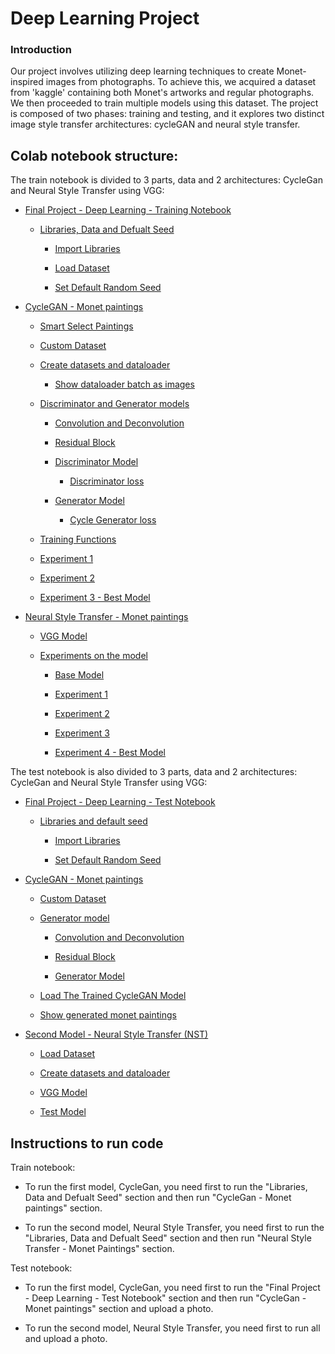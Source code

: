 ﻿
# Deep Learning Project

  

### Introduction

Our project involves utilizing deep learning techniques to create Monet-inspired images from photographs. To achieve this, we acquired a dataset from 'kaggle' containing both Monet's artworks and regular photographs. We then proceeded to train multiple models using this dataset. The project is composed of two phases: training and testing, and it explores two distinct image style transfer architectures: cycleGAN and neural style transfer.


## Colab notebook structure:

The train notebook is divided to 3 parts, data and 2 architectures: CycleGan and Neural Style Transfer using VGG:

- [Final Project - Deep Learning - Training Notebook](https://colab.research.google.com/drive/1eo1SebGTWmZGYwd7NeUekpKRtKbnLta_?usp=sharing#scrollTo=Final_Project_Deep_Learning_Training_Notebook)

	- [Libraries, Data and Defualt Seed](https://colab.research.google.com/drive/1eo1SebGTWmZGYwd7NeUekpKRtKbnLta_?usp=sharing#scrollTo=Libraries_Data_and_Defualt_Seed)

		- [Import Libraries](https://colab.research.google.com/drive/1eo1SebGTWmZGYwd7NeUekpKRtKbnLta_?usp=sharing#scrollTo=Import_Libraries)

		- [Load Dataset](https://colab.research.google.com/drive/1eo1SebGTWmZGYwd7NeUekpKRtKbnLta_?usp=sharing#scrollTo=Load_Dataset)

		- [Set Default Random Seed](https://colab.research.google.com/drive/1eo1SebGTWmZGYwd7NeUekpKRtKbnLta_?usp=sharing#scrollTo=Set_Default_Random_Seed)

- [CycleGAN - Monet paintings](https://colab.research.google.com/drive/1eo1SebGTWmZGYwd7NeUekpKRtKbnLta_?usp=sharing#scrollTo=CycleGAN_Monet_paintings)

	- [Smart Select Paintings](https://colab.research.google.com/drive/1eo1SebGTWmZGYwd7NeUekpKRtKbnLta_?usp=sharing#scrollTo=Smart_Select_Paintings)

	- [Custom Dataset](https://colab.research.google.com/drive/1eo1SebGTWmZGYwd7NeUekpKRtKbnLta_?usp=sharing#scrollTo=Custom_Dataset)

	- [Create datasets and dataloader](https://colab.research.google.com/drive/1eo1SebGTWmZGYwd7NeUekpKRtKbnLta_?usp=sharing#scrollTo=Create_datasets_and_dataloader)

		- [Show dataloader batch as images](https://colab.research.google.com/drive/1eo1SebGTWmZGYwd7NeUekpKRtKbnLta_?usp=sharing#scrollTo=Show_dataloader_batch_as_images)

	- [Discriminator and Generator models](https://colab.research.google.com/drive/1eo1SebGTWmZGYwd7NeUekpKRtKbnLta_?usp=sharing#scrollTo=Discriminator_and_Generator_models)

		- [Convolution and Deconvolution](https://colab.research.google.com/drive/1eo1SebGTWmZGYwd7NeUekpKRtKbnLta_?usp=sharing#scrollTo=Convolution_and_Deconvolution)

		- [Residual Block](https://colab.research.google.com/drive/1eo1SebGTWmZGYwd7NeUekpKRtKbnLta_?usp=sharing#scrollTo=Residual_Block)

		- [Discriminator Model](https://colab.research.google.com/drive/1eo1SebGTWmZGYwd7NeUekpKRtKbnLta_?usp=sharing#scrollTo=Discriminator_Model)

			- [Discriminator loss](https://colab.research.google.com/drive/1eo1SebGTWmZGYwd7NeUekpKRtKbnLta_?usp=sharing#scrollTo=Discriminator_loss)

		- [Generator Model](https://colab.research.google.com/drive/1eo1SebGTWmZGYwd7NeUekpKRtKbnLta_?usp=sharing#scrollTo=Generator_Model)

			- [Cycle Generator loss](https://colab.research.google.com/drive/1eo1SebGTWmZGYwd7NeUekpKRtKbnLta_?usp=sharing#scrollTo=Cycle_Generator_loss)

	- [Training Functions](https://colab.research.google.com/drive/1eo1SebGTWmZGYwd7NeUekpKRtKbnLta_?usp=sharing#scrollTo=Training_Functions)

	- [Experiment 1](https://colab.research.google.com/drive/1eo1SebGTWmZGYwd7NeUekpKRtKbnLta_?usp=sharing#scrollTo=Experiment_1)

	- [Experiment 2](https://colab.research.google.com/drive/1eo1SebGTWmZGYwd7NeUekpKRtKbnLta_?usp=sharing#scrollTo=Experiment_2)

	- [Experiment 3 - Best Model](https://colab.research.google.com/drive/1eo1SebGTWmZGYwd7NeUekpKRtKbnLta_?usp=sharing#scrollTo=Experiment_3_Best_Model)

- [Neural Style Transfer - Monet paintings](https://colab.research.google.com/drive/1eo1SebGTWmZGYwd7NeUekpKRtKbnLta_?usp=sharing#scrollTo=Neural_Style_Transfer_Monet_paintings)

	- [VGG Model](https://colab.research.google.com/drive/1eo1SebGTWmZGYwd7NeUekpKRtKbnLta_?usp=sharing#scrollTo=VGG_Model)

	- [Experiments on the model](https://colab.research.google.com/drive/1eo1SebGTWmZGYwd7NeUekpKRtKbnLta_?usp=sharing#scrollTo=Experiments_on_the_model)

		- [Base Model](https://colab.research.google.com/drive/1eo1SebGTWmZGYwd7NeUekpKRtKbnLta_?usp=sharing#scrollTo=Base_Model)

		- [Experiment 1](https://colab.research.google.com/drive/1eo1SebGTWmZGYwd7NeUekpKRtKbnLta_?usp=sharing#scrollTo=Experiment_1)

		- [Experiment 2](https://colab.research.google.com/drive/1eo1SebGTWmZGYwd7NeUekpKRtKbnLta_?usp=sharing#scrollTo=Experiment_2)

		- [Experiment 3](https://colab.research.google.com/drive/1eo1SebGTWmZGYwd7NeUekpKRtKbnLta_?usp=sharing#scrollTo=Experiment_3)

		- [Experiment 4 - Best Model](https://colab.research.google.com/drive/1eo1SebGTWmZGYwd7NeUekpKRtKbnLta_?usp=sharing#scrollTo=Experiment_4_Best_Model)
  
The test notebook is also divided to 3 parts, data and 2 architectures: CycleGan and Neural Style Transfer using VGG:

  - [Final Project - Deep Learning - Test Notebook](https://colab.research.google.com/drive/1Rxzt4qTrm6R4wO-U5xuPwPYqasfUy_Qz?usp=sharing#scrollTo=Final_Project_Deep_Learning_Test_Notebook)

	- [Libraries and default seed](https://colab.research.google.com/drive/1Rxzt4qTrm6R4wO-U5xuPwPYqasfUy_Qz?usp=sharing#scrollTo=Libraries_and_default_seed)

		- [Import Libraries](https://colab.research.google.com/drive/1Rxzt4qTrm6R4wO-U5xuPwPYqasfUy_Qz?usp=sharing#scrollTo=Import_Libraries)

		- [Set Default Random Seed](https://colab.research.google.com/drive/1Rxzt4qTrm6R4wO-U5xuPwPYqasfUy_Qz?usp=sharing#scrollTo=Set_Default_Random_Seed)

- [CycleGAN - Monet paintings](https://colab.research.google.com/drive/1Rxzt4qTrm6R4wO-U5xuPwPYqasfUy_Qz?usp=sharing#scrollTo=CycleGAN_Monet_paintings)

	- [Custom Dataset](https://colab.research.google.com/drive/1Rxzt4qTrm6R4wO-U5xuPwPYqasfUy_Qz?usp=sharing#scrollTo=Custom_Dataset)

	- [Generator model](https://colab.research.google.com/drive/1Rxzt4qTrm6R4wO-U5xuPwPYqasfUy_Qz?usp=sharing#scrollTo=Generator_model)

		- [Convolution and Deconvolution](https://colab.research.google.com/drive/1Rxzt4qTrm6R4wO-U5xuPwPYqasfUy_Qz?usp=sharing#scrollTo=Convolution_and_Deconvolution)

		- [Residual Block](https://colab.research.google.com/drive/1Rxzt4qTrm6R4wO-U5xuPwPYqasfUy_Qz?usp=sharing#scrollTo=Residual_Block)

		- [Generator Model](https://colab.research.google.com/drive/1Rxzt4qTrm6R4wO-U5xuPwPYqasfUy_Qz?usp=sharing#scrollTo=Generator_Model)

	- [Load The Trained CycleGAN Model](https://colab.research.google.com/drive/1Rxzt4qTrm6R4wO-U5xuPwPYqasfUy_Qz?usp=sharing#scrollTo=Load_The_Trained_CycleGAN_Model)

	- [Show generated monet paintings](https://colab.research.google.com/drive/1Rxzt4qTrm6R4wO-U5xuPwPYqasfUy_Qz?usp=sharing#scrollTo=Show_generated_monet_paintings)

- [Second Model - Neural Style Transfer (NST)](https://colab.research.google.com/drive/1Rxzt4qTrm6R4wO-U5xuPwPYqasfUy_Qz?usp=sharing#scrollTo=Second_Model_Neural_Style_Transfer_NST_)

	- [Load Dataset](https://colab.research.google.com/drive/1Rxzt4qTrm6R4wO-U5xuPwPYqasfUy_Qz?usp=sharing#scrollTo=Load_Dataset)

	- [Create datasets and dataloader](https://colab.research.google.com/drive/1Rxzt4qTrm6R4wO-U5xuPwPYqasfUy_Qz?usp=sharing#scrollTo=Create_datasets_and_dataloader)

	- [VGG Model](https://colab.research.google.com/drive/1Rxzt4qTrm6R4wO-U5xuPwPYqasfUy_Qz?usp=sharing#scrollTo=VGG_Model)

	- [Test Model](https://colab.research.google.com/drive/1Rxzt4qTrm6R4wO-U5xuPwPYqasfUy_Qz?usp=sharing#scrollTo=Test_Model)

## Instructions to run code
Train notebook:

- To run the first model, CycleGan, you need first to run the "Libraries, Data and Defualt Seed" section and then run "CycleGan - Monet paintings" section.

- To run the second model, Neural Style Transfer, you need first to run the "Libraries, Data and Defualt Seed" section and then run "Neural Style Transfer - Monet Paintings" section.

Test notebook:

- To run the first model, CycleGan, you need first to run the "Final Project - Deep Learning - Test Notebook" section and then run "CycleGan - Monet paintings" section and upload a photo.

- To run the second model, Neural Style Transfer, you need first to run all and upload a photo.
